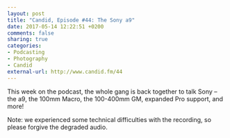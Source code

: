 ```yaml
---
layout: post
title: "Candid, Episode #44: The Sony a9"
date: 2017-05-14 12:22:51 +0200
comments: false
sharing: true
categories: 
- Podcasting
- Photography
- Candid
external-url: http://www.candid.fm/44
---
```


This week on the podcast, the whole gang is back together to talk Sony – the a9, the 100mm Macro, the 100-400mm GM, expanded Pro support, and more!

Note: we experienced some technical difficulties with the recording, so please forgive the degraded audio.